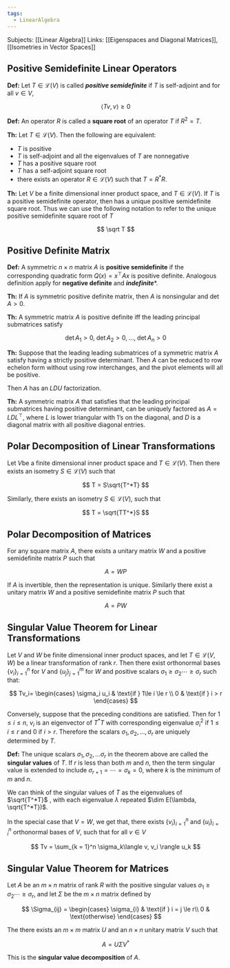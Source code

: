```yaml
---
tags:
  - LinearAlgebra
---
```

Subjects: [[Linear Algebra]]
Links: [[Eigenspaces and Diagonal Matrices]], [[Isometries in Vector Spaces]]
## Positive Semidefinite Linear Operators

**Def:** Let $T \in \mathcal L(V)$ is called _********positive semidefinite********_ if $T$ is self-adjoint and for all $v \in V$,

$$ \langle Tv, v\rangle \ge 0 $$

**Def:** An operator $R$ is called a **square root** of an operator $T$ if $R^2 = T$.

********Th:******** Let $T \in \mathcal L(V)$. Then the following are equivalent:
- $T$ is positive
- $T$ is self-adjoint and all the eigenvalues of $T$ are nonnegative
- $T$ has a positive square root
- $T$ has a self-adjoint square root
- there exists an operator $R \in \mathcal L(V)$ such that $T = R^* R$.

********Th:******** Let $V$ be a finite dimensional inner product space, and $T \in \mathcal L(V)$. If $T$ is a positive semidefinite operator, then has a unique positive semidefinite square root. Thus we can use the following notation to refer to the unique positive semidefinite square root of $T$

$$ \sqrt T $$

## Positive Definite Matrix

**Def:** A symmetric $n \times n$ matrix $A$ is **positive semidefinite** if the corresponding quadratic form $Q(x) = x^\top Ax$ is positive definite. Analogous definition apply for **negative definite** and *********indefinite**********.

********Th:******** If $A$ is symmetric positive definite matrix, then $A$ is nonsingular and $\det A>0$.

********Th:******** A symmetric matrix $A$ is positive definite iff the leading principal submatrices satisfy

$$ \det A_1 >0, \; \det A_2>0, \; \dots, \; \det A_n >0 $$

**Th:** Suppose that the leading leading submatrices of a symmetric matrix $A$ satisfy having a strictly positive determinant. Then $A$ can be reduced to row echelon form without using row interchanges, and the pivot elements will all be positive.

Then $A$ has an $LDU$ factorization.

********Th:******** A symmetric matrix $A$ that satisfies that the leading principal submatrices having positive determinant, can be uniquely factored as ${A = LDL^\top}$, where $L$ is lower triangular with $1$’s on the diagonal, and $D$ is a diagonal matrix with all positive diagonal entries.

## Polar Decomposition of Linear Transformations
Let $V$be a finite dimensional inner product space and $T \in \mathcal L(V)$. Then there exists an isometry $S \in \mathcal L(V)$ such that

$$ T = S\sqrt{T^*T} $$

Similarly, there exists an isometry $S \in \mathcal L(V)$, such that

$$ T = \sqrt{TT^*}S $$

## Polar Decomposition of Matrices
For any square matrix $A$, there exists a unitary matrix $W$ and a positive semidefinite matrix $P$ such that

$$ A = WP $$

If $A$ is invertible, then the representation is unique. Similarly there exist a unitary matrix $W$ and a positive semidefinite matrix $P$ such that

$$ A =PW $$

## Singular Value Theorem for Linear Transformations

Let $V$ and $W$ be finite dimensional inner product spaces, and let ${T \in \mathcal L(V, W)}$ be a linear transformation of rank $r$. Then there exist orthonormal bases $\{v_i\}_{i =1}^n$ for $V$ and $\{u_j\}_{j = 1}^m$ for $W$ and positive scalars $\sigma_1 \ge \sigma_2 \cdots \ge \sigma_r$ such that:

$$ Tv_i= \begin{cases} \sigma_i u_i & \text{if } 1\le i \le r \\ 0 & \text{if } i > r \end{cases} $$

Conversely, suppose that the preceding conditions are satisfied. Then for ${1 \le i \le n}$, $v_i$ is an eigenvector of $T^*T$ with corresponding eigenvalue $\sigma_i^2$ if $1 \le i \le r$ and $0$ if $i >r$. Therefore the scalars $\sigma_1, \sigma_2, \dots, \sigma_r$ are uniquely determined by $T$.

**********Def:********** The unique scalars $\sigma_1, \sigma_2,\dots \sigma_r$ in the theorem above are called the **********singular values********** of $T$. If $r$ is less than both $m$ and $n$, then the term singular value is extended to include $\sigma_{r+1} = \cdots = \sigma_{k} = 0$, where $k$ is the minimum of $m$ and $n$.

We can think of the singular values of $T$ as the eigenvalues of $\sqrt{T^*T}$ , with each eigenvalue $\lambda$ repeated $\dim E(\lambda, \sqrt{T^*T})$.

In the special case that $V =W$, we get that, there exists $\{v_i\}_{i = 1}^n$ and $\{u_i\}_{i = i }^n$ orthonormal bases of $V$, such that for all $v \in V$

$$ Tv = \sum_{k = 1}^n \sigma_k\langle v, v_i \rangle u_k $$

## Singular Value Theorem for Matrices

Let $A$ be an $m\times n$ matrix of rank $R$ with the positive singular values ${\sigma_1 \ge \sigma_2 \cdots \ge \sigma_r}$, and let $\Sigma$ be the $m \times n$ matrix defined by

$$ \Sigma_{ij} = \begin{cases} \sigma_{i} & \text{if } i = j \le r\\ 0 & \text{otherwise} \end{cases} $$

The there exists an $m \times m$ matrix $U$ and an $n\times n$ unitary matrix $V$ such that

$$ A = U\Sigma V^* $$

This is the ************singular value decomposition************ of $A$.
